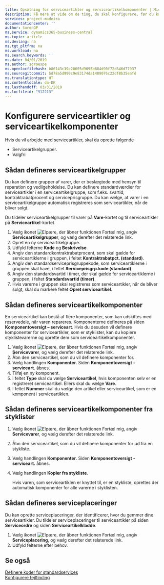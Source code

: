```yaml
---
title: Opsætning for serviceartikler og serviceartikelkomponenter | Microsoft Docs
description: Få mere at vide om de ting, du skal konfigurere, før du kan bruge serviceartikler, herunder standardværdier som f.eks. svartid, kontraktrabatprocent og serviceprisgruppe.
services: project-madeira
documentationcenter: ''
author: SorenGP
ms.service: dynamics365-business-central
ms.topic: article
ms.devlang: na
ms.tgt_pltfrm: na
ms.workload: na
ms.search.keywords: ''
ms.date: 04/01/2019
ms.author: sgroespe
ms.openlocfilehash: b86143c39c20605d9695b684d90f72d646d77937
ms.sourcegitcommit: bd78a5d990c9e83174da1409076c22df8b35eafd
ms.translationtype: HT
ms.contentlocale: da-DK
ms.lasthandoff: 03/31/2019
ms.locfileid: "912213"
---
```

# <a name="set-up-service-items-and-service-item-components"></a>Konfigurere serviceartikler og serviceartikelkomponenter
Hvis du vil arbejde med serviceartikler, skal du oprette følgende

* Serviceartikelgrupper.
* Valgfri

## <a name="to-set-up-service-item-groups"></a>Sådan defineres serviceartikelgrupper
Du kan definere grupper af varer, der er beslægtede med hensyn til reparation og vedligeholdelse. Du kan definere standardværdier for serviceartikler i en serviceartikelgruppe, som f.eks. svartid, kontraktrabatprocent og serviceprisgruppe. Du kan vælge, at varer i en serviceartikelgruppe automatisk registreres som serviceartikler, når de bliver solgt.  

Du tildeler serviceartikelgrupper til varer på **Vare**-kortet og til serviceartikler på **Serviceartikel**-kortet.  

1. Vælg ikonet ![Elpære, der åbner funktionen Fortæl mig](media/ui-search/search_small.png "Fortæl mig, hvad du vil foretage dig"), angiv **Serviceartikelgrupper**, og vælg derefter det relaterede link.  
2. Opret en ny serviceartikelgruppe.  
3. Udfyld felterne **Kode** og **Beskrivelse**.  
4. Angiv den standardkontraktrabatprocent, som skal gælde for serviceartiklerne i gruppen, i feltet **Kontraktrabatpct. (standard)**.  
5. Angiv den standardserviceprisgruppekode, som serviceartiklerne i gruppen skal have, i feltet **Serviceprisgrp.kode (standard)**.  
6. Angiv den standardsvartid i timer, der skal gælde for serviceartiklerne i gruppen, i feltet **Standardsvartid (timer)**.  
7. Hvis varerne i gruppen skal registreres som serviceartikler, når de bliver solgt, skal du markere feltet **Opret serviceartikel**.  

## <a name="to-set-up-service-item-components"></a>Sådan defineres serviceartikelkomponenter
En serviceartikel kan bestå af flere komponenter, som kan udskiftes med reservedele, når varen repareres. Komponenterne defineres på siden **Komponentoversigt – serviceart**. Hvis du desuden vil definere komponenter for serviceartikler, som er styklister, kan du kopiere styklistevarerne og oprette dem som serviceartikelkomponenter.

1. Vælg ikonet ![Elpære, der åbner funktionen Fortæl mig](media/ui-search/search_small.png "Fortæl mig, hvad du vil foretage dig"), angiv **Servicevarer**, og vælg derefter det relaterede link.
2. Åbn den serviceartikel, som du vil definere komponenter for.  
3. Vælg handlingen **Komponenter**. Siden **Komponentoversigt - serviceart.** åbnes.  
4. Tilføj en ny komponent.  
5. I feltet **Type** skal du vælge **Serviceartikel**, hvis komponenten selv er en registreret serviceartikel. Ellers skal du vælge **Vare**.  
6. I feltet **Nummer** skal du vælge den artikel eller serviceartikel, som er en komponent i serviceartiklen.  

## <a name="to-set-up-service-item-components-from-a-bom"></a>Sådan defineres serviceartikelkomponenter fra styklister
1.  Vælg ikonet ![Elpære, der åbner funktionen Fortæl mig](media/ui-search/search_small.png "Fortæl mig, hvad du vil foretage dig"), angiv **Servicevarer**, og vælg derefter det relaterede link.  
2. Åbn den serviceartikel, som du vil definere komponenter for ud fra en stykliste.  
3. Vælg handlingen **Komponenter**. Siden **Komponentoversigt - serviceart.** åbnes.  
4. Vælg handlingen **Kopier fra stykliste**.  

    Hvis varen, som serviceartiklen er knyttet til, er en stykliste, oprettes der automatisk komponenter for alle varerne i styklisten.  

## <a name="to-set-up-a-service-shelf"></a>Sådan defineres serviceplaceringer
Du kan oprette serviceplaceringer, der identificerer, hvor du gemmer dine serviceartikler. Du tildeler serviceplaceringer til serviceartikler på siden **Serviceordre** og siden **Serviceartikelkladde**.  

1. Vælg ikonet ![Elpære, der åbner funktionen Fortæl mig](media/ui-search/search_small.png "Fortæl mig, hvad du vil foretage dig"), angiv **Serviceplacering**, og vælg derefter det relaterede link.
2. Udfyld felterne efter behov.

## <a name="see-also"></a>Se også
[Definere koder for standardservices](service-how-setup-service-coding.md)   
[Konfigurere fejlfinding](service-how-setup-troubleshooting.md)
